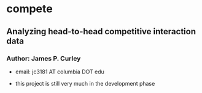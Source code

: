 # compete

## Analyzing head-to-head competitive interaction data


### Author: James P. Curley

* email:  jc3181  AT columbia DOT edu

* this project is still very much in the development phase

